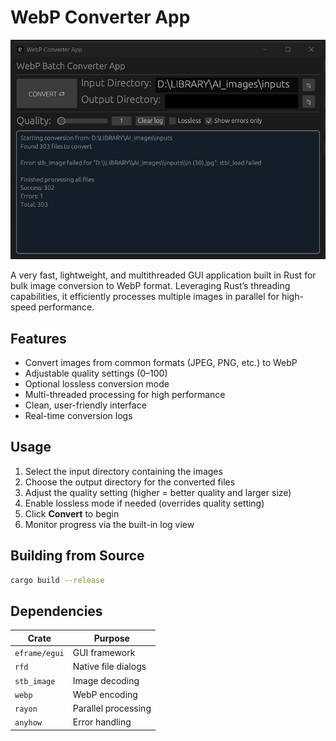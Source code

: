 # WebP Converter App

![Preview](examples/preview.jpg)

A very fast, lightweight, and multithreaded GUI application built in Rust for bulk image conversion to WebP format. Leveraging Rust’s threading capabilities, it efficiently processes multiple images in parallel for high-speed performance.

## Features

- Convert images from common formats (JPEG, PNG, etc.) to WebP  
- Adjustable quality settings (0–100)  
- Optional lossless conversion mode  
- Multi-threaded processing for high performance  
- Clean, user-friendly interface  
- Real-time conversion logs

## Usage

1. Select the input directory containing the images  
2. Choose the output directory for the converted files  
3. Adjust the quality setting (higher = better quality and larger size)  
4. Enable lossless mode if needed (overrides quality setting)  
5. Click **Convert** to begin  
6. Monitor progress via the built-in log view

## Building from Source
```bash
cargo build --release
```

## Dependencies

| Crate         | Purpose                |
|---------------|------------------------|
| `eframe/egui` | GUI framework          |
| `rfd`         | Native file dialogs    |
| `stb_image`   | Image decoding         |
| `webp`        | WebP encoding          |
| `rayon`       | Parallel processing    |
| `anyhow`      | Error handling         |






















